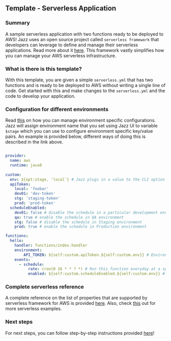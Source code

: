 ## Template - Serverless Application


### Summary
A sample serverless application with two functions ready to be deployed to AWS! Jazz uses an open source project called `serverless framework` that developers can leverage to define and manage their serverless applications. Read more about it [here](https://www.serverless.com/framework/docs/providers/aws/guide/intro/). This framework vastly simplifies how you can manage your AWS serverless infrastructure.


### What is there is this template?

With this template, you are given a simple `serverless.yml` that has two functions and is ready to be deployed to AWS without writing a single line of code. Get started with this and make changes to the `serverless.yml` and the code to develop your application.

### Configuration for different environments 

Read [this](https://www.serverless.com/framework/docs/providers/aws/guide/variables/) on how you can manage environment specific configurations. Jazz will assign environment name that you set using Jazz UI to variable `$stage` which you can use to configure environment specific key/value pairs. An example is provided below, different ways of doing this is described in the link above.

```yml

provider:
  name: aws
  runtime: java8
  
custom:
  env: ${opt:stage, 'local'} # Jazz plugs in a value to the CLI option - `$stage` during the deployment, this will be same as the environment name that you set using Jazz UI!
  apiToken:
    local: 'foobar'
    dev01: 'dev-token'
    stg: 'staging-token'
    prod: 'prod-token'
  scheduleEnabled:
    dev01: false # disable the schedule in a particular development environment (name = dev01)
    qa: true # enable the schedule in QA environment
    stg: false # disable the schedule in Staging environment
    prod: true # enable the schedule in Production environment

functions:
  hello:
    handler: functions/index.handler
    environment:
        API_TOKEN: ${self:custom.apiToken.${self:custom.env}} # Environment specific API token gets injected into the function as an environment variable
    events:
      - schedule:
          rate: cron(0 16 * * ? *) # Run this function everyday at a specific point of time
          enabled: ${self:custom.scheduleEnabled.${self:custom.env}} # Turn the schedule on/off based on the current environment
```

### Complete serverless reference
A complete reference on the list of properties that are supported by serverless framework for AWS is provided [here](https://www.serverless.com/framework/docs/providers/aws/guide/serverless.yml/). Also, check [this](https://www.serverless.com/examples/) out for more serverless examples.

### Next steps
For next steps, you can follow step-by-step instructions provided [here](https://docs.jazz.corporate.t-mobile.com/using-jazz/features/serverless-applications/)!
